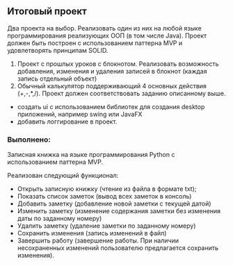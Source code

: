 ## Итоговый проект

Два проекта на выбор. Реализовать один из них на любой языке программирования реализующих ООП (в том числе Java). 
Проект должен быть построен с использованием паттерна MVP и удовлетворять принципам SOLID.
1. Проект с прошлых уроков с блокнотом. Реализовать возможность добавления, изменения и удаления записей в блокнот 
(каждая запись отдельный объект)
2. Обычный калькулятор поддерживающий 4 основных действия (+,-,*,/). Проект должен соответствовать заданию 
описанному выше.
* создать ui с использованием библиотек для создания desktop приложений, например swing или JavaFX
* добавить логгирование в проект.

### Выполнено:

Записная книжка на языке программирования Python c использованием паттерна MVP.

Реализован следующий функционал: 
* Открыть записную книжку (чтение из файла в формате txt);
* Показать список заметок (вывод всех заметок в консоль)
* Добавить заметку (добавление новой заметки с текущей датой)
* Изменить заметку (изменение содержания заметки без изменения даты по заданному номеру)
* Удалить заметку (удаление заметки по заданному номеру)
* Сохранить изменения (запись изменений в файл)
* Завершить работу (завершение работы. При наличии несохраненных изменений пользователю предлагается
сохранить изменения).